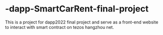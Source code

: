 # -dapp-SmartCarRent-final-project
This is a project for dapp2022 final project and serve as a front-end website to interact with smart contract on tezos hangzhou net.
